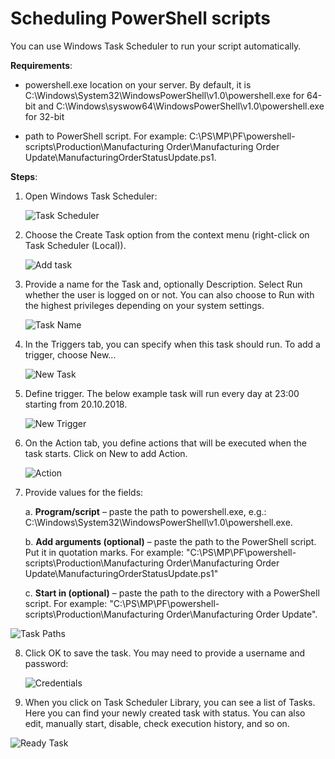 # Scheduling PowerShell scripts

You can use Windows Task Scheduler to run your script automatically.

**Requirements**:

- powershell.exe location on your server. By default, it is C:\Windows\System32\WindowsPowerShell\v1.0\powershell.exe for 64-bit and C:\Windows\syswow64\WindowsPowerShell\v1.0\powershell.exe for 32-bit

- path to PowerShell script. For example: C:\PS\MP\PF\powershell-scripts\Production\Manufacturing Order\Manufacturing Order Update\ManufacturingOrderStatusUpdate.ps1.

**Steps**:

1. Open Windows Task Scheduler:

   ![Task Scheduler](./media/task-scheduler.webp)

2. Choose the Create Task option from the context menu (right-click on Task Scheduler (Local)).

   ![Add task](./media/create-task.webp)

3. Provide a name for the Task and, optionally Description. Select Run whether the user is logged on or not. You can also choose to Run with the highest privileges depending on your system settings.

   ![Task Name](./media/task-name.webp)

4. In the Triggers tab, you can specify when this task should run. To add a trigger, choose New...

   ![New Task](./media//new-task.webp)

5. Define trigger. The below example task will run every day at 23:00 starting from 20.10.2018.

   ![New Trigger](./media/new%20trigger.webp)

6. On the Action tab, you define actions that will be executed when the task starts. Click on New to add Action.

   ![Action](./media/action-type.webp)

7. Provide values for the fields:

   a. **Program/script** – paste the path to powershell.exe, e.g.: C:\Windows\System32\WindowsPowerShell\v1.0\powershell.exe.

   b. **Add arguments (optional)** – paste the path to the PowerShell script. Put it in quotation marks. For example: "C:\PS\MP\PF\powershell-scripts\Production\Manufacturing Order\Manufacturing Order Update\ManufacturingOrderStatusUpdate.ps1"

   c. **Start in (optional)** – paste the path to the directory with a PowerShell script. For example: "C:\PS\MP\PF\powershell-scripts\Production\Manufacturing Order\Manufacturing Order Update\".

![Task Paths](./media//task-paths.webp)

8. Click OK to save the task. You may need to provide a username and password:

   ![Credentials](./media/scheduling-name.webp)

9. When you click on Task Scheduler Library, you can see a list of Tasks. Here you can find your newly created task with status. You can also edit, manually start, disable, check execution history, and so on.

![Ready Task](./media/ready-task.webp)
